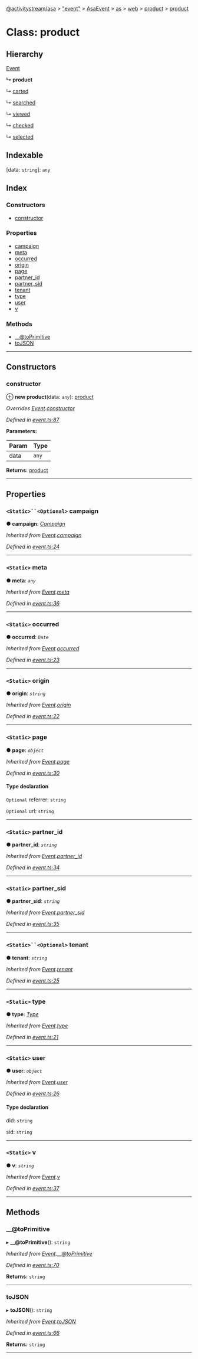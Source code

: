 [@activitystream/asa](../README.md) > ["event"](../modules/_event_.md) > [AsaEvent](../modules/_event_.asaevent.md) > [as](../modules/_event_.asaevent.as.md) > [web](../modules/_event_.asaevent.as.web.md) > [product](../modules/_event_.asaevent.as.web.product.md) > [product](../classes/_event_.asaevent.as.web.product.product.md)

# Class: product

## Hierarchy

 [Event](_event_.asaevent.event.md)

**↳ product**

↳  [carted](_event_.asaevent.as.web.product.carted.md)

↳  [searched](_event_.asaevent.as.web.product.searched.md)

↳  [viewed](_event_.asaevent.as.web.product.viewed.md)

↳  [checked](_event_.asaevent.as.web.product.availability.checked.md)

↳  [selected](_event_.asaevent.as.web.product.shipping.selected.md)

## Indexable

\[data: `string`\]:&nbsp;`any`
## Index

### Constructors

* [constructor](_event_.asaevent.as.web.product.product.md#constructor)

### Properties

* [campaign](_event_.asaevent.as.web.product.product.md#campaign)
* [meta](_event_.asaevent.as.web.product.product.md#meta)
* [occurred](_event_.asaevent.as.web.product.product.md#occurred)
* [origin](_event_.asaevent.as.web.product.product.md#origin)
* [page](_event_.asaevent.as.web.product.product.md#page)
* [partner_id](_event_.asaevent.as.web.product.product.md#partner_id)
* [partner_sid](_event_.asaevent.as.web.product.product.md#partner_sid)
* [tenant](_event_.asaevent.as.web.product.product.md#tenant)
* [type](_event_.asaevent.as.web.product.product.md#type)
* [user](_event_.asaevent.as.web.product.product.md#user)
* [v](_event_.asaevent.as.web.product.product.md#v)

### Methods

* [__@toPrimitive](_event_.asaevent.as.web.product.product.md#___toprimitive)
* [toJSON](_event_.asaevent.as.web.product.product.md#tojson)

---

## Constructors

<a id="constructor"></a>

###  constructor

⊕ **new product**(data: *`any`*): [product](_event_.asaevent.as.web.product.product.md)

*Overrides [Event](_event_.asaevent.event.md).[constructor](_event_.asaevent.event.md#constructor)*

*Defined in [event.ts:87](https://github.com/activitystream/asa.js/blob/7fc5aa0/src/event.ts#L87)*

**Parameters:**

| Param | Type |
| ------ | ------ |
| data | `any` |

**Returns:** [product](_event_.asaevent.as.web.product.product.md)

___

## Properties

<a id="campaign"></a>

### `<Static>``<Optional>` campaign

**● campaign**: *[Campaign](_campaign_.campaign.md)*

*Inherited from [Event](_event_.asaevent.event.md).[campaign](_event_.asaevent.event.md#campaign)*

*Defined in [event.ts:24](https://github.com/activitystream/asa.js/blob/7fc5aa0/src/event.ts#L24)*

___
<a id="meta"></a>

### `<Static>` meta

**● meta**: *`any`*

*Inherited from [Event](_event_.asaevent.event.md).[meta](_event_.asaevent.event.md#meta)*

*Defined in [event.ts:36](https://github.com/activitystream/asa.js/blob/7fc5aa0/src/event.ts#L36)*

___
<a id="occurred"></a>

### `<Static>` occurred

**● occurred**: *`Date`*

*Inherited from [Event](_event_.asaevent.event.md).[occurred](_event_.asaevent.event.md#occurred)*

*Defined in [event.ts:23](https://github.com/activitystream/asa.js/blob/7fc5aa0/src/event.ts#L23)*

___
<a id="origin"></a>

### `<Static>` origin

**● origin**: *`string`*

*Inherited from [Event](_event_.asaevent.event.md).[origin](_event_.asaevent.event.md#origin)*

*Defined in [event.ts:22](https://github.com/activitystream/asa.js/blob/7fc5aa0/src/event.ts#L22)*

___
<a id="page"></a>

### `<Static>` page

**● page**: *`object`*

*Inherited from [Event](_event_.asaevent.event.md).[page](_event_.asaevent.event.md#page)*

*Defined in [event.ts:30](https://github.com/activitystream/asa.js/blob/7fc5aa0/src/event.ts#L30)*

#### Type declaration

`Optional`  referrer: `string`

`Optional`  url: `string`

___
<a id="partner_id"></a>

### `<Static>` partner_id

**● partner_id**: *`string`*

*Inherited from [Event](_event_.asaevent.event.md).[partner_id](_event_.asaevent.event.md#partner_id)*

*Defined in [event.ts:34](https://github.com/activitystream/asa.js/blob/7fc5aa0/src/event.ts#L34)*

___
<a id="partner_sid"></a>

### `<Static>` partner_sid

**● partner_sid**: *`string`*

*Inherited from [Event](_event_.asaevent.event.md).[partner_sid](_event_.asaevent.event.md#partner_sid)*

*Defined in [event.ts:35](https://github.com/activitystream/asa.js/blob/7fc5aa0/src/event.ts#L35)*

___
<a id="tenant"></a>

### `<Static>``<Optional>` tenant

**● tenant**: *`string`*

*Inherited from [Event](_event_.asaevent.event.md).[tenant](_event_.asaevent.event.md#tenant)*

*Defined in [event.ts:25](https://github.com/activitystream/asa.js/blob/7fc5aa0/src/event.ts#L25)*

___
<a id="type"></a>

### `<Static>` type

**● type**: *[Type](../modules/_event_.asaevent.md#type)*

*Inherited from [Event](_event_.asaevent.event.md).[type](_event_.asaevent.event.md#type)*

*Defined in [event.ts:21](https://github.com/activitystream/asa.js/blob/7fc5aa0/src/event.ts#L21)*

___
<a id="user"></a>

### `<Static>` user

**● user**: *`object`*

*Inherited from [Event](_event_.asaevent.event.md).[user](_event_.asaevent.event.md#user)*

*Defined in [event.ts:26](https://github.com/activitystream/asa.js/blob/7fc5aa0/src/event.ts#L26)*

#### Type declaration

 did: `string`

 sid: `string`

___
<a id="v"></a>

### `<Static>` v

**● v**: *`string`*

*Inherited from [Event](_event_.asaevent.event.md).[v](_event_.asaevent.event.md#v)*

*Defined in [event.ts:37](https://github.com/activitystream/asa.js/blob/7fc5aa0/src/event.ts#L37)*

___

## Methods

<a id="___toprimitive"></a>

###  __@toPrimitive

▸ **__@toPrimitive**(): `string`

*Inherited from [Event](_event_.asaevent.event.md).[__@toPrimitive](_event_.asaevent.event.md#___toprimitive)*

*Defined in [event.ts:70](https://github.com/activitystream/asa.js/blob/7fc5aa0/src/event.ts#L70)*

**Returns:** `string`

___
<a id="tojson"></a>

###  toJSON

▸ **toJSON**(): `string`

*Inherited from [Event](_event_.asaevent.event.md).[toJSON](_event_.asaevent.event.md#tojson)*

*Defined in [event.ts:66](https://github.com/activitystream/asa.js/blob/7fc5aa0/src/event.ts#L66)*

**Returns:** `string`

___

